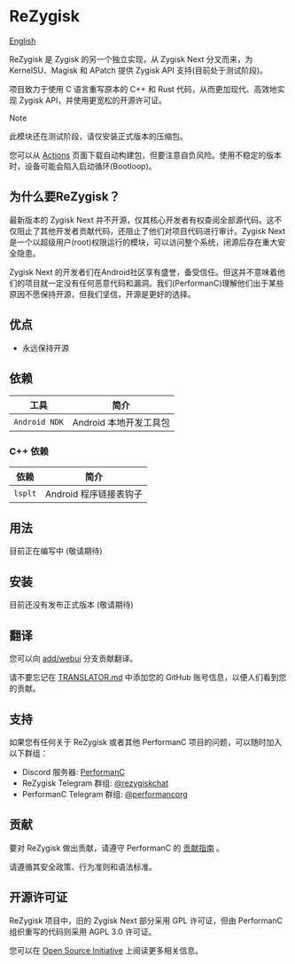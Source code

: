 # ReZygisk

[English](https://github.com/PerformanC/ReZygisk/blob/main/README.md)

ReZygisk 是 Zygisk 的另一个独立实现，从 Zygisk Next 分叉而来，为 KernelSU、Magisk 和 APatch 提供 Zygisk API 支持(目前处于测试阶段)。

项目致力于使用 C 语言重写原本的 C++ 和 Rust 代码，从而更加现代、高效地实现 Zygisk API，并使用更宽松的开源许可证。

> [!NOTE]
> 此模块还在测试阶段，请仅安装正式版本的压缩包。
>
> 您可以从 [Actions](https://github.com/PerformanC/ReZygisk/actions) 页面下载自动构建包，但要注意自负风险。使用不稳定的版本时，设备可能会陷入启动循环(Bootloop)。

## 为什么要ReZygisk？

最新版本的 Zygisk Next 并不开源，仅其核心开发者有权查阅全部源代码。这不仅阻止了其他开发者贡献代码，还阻止了他们对项目代码进行审计。Zygisk Next 是一个以超级用户(root)权限运行的模块，可以访问整个系统，闭源后存在重大安全隐患。

Zygisk Next 的开发者们在Android社区享有盛誉，备受信任。但这并不意味着他们的项目就一定没有任何恶意代码和漏洞。我们(PerformanC)理解他们出于某些原因不愿保持开源，但我们坚信，开源是更好的选择。

## 优点

- 永远保持开源

## 依赖

| 工具          | 简介                               |
|---------------|------------------------------------|
| `Android NDK` | Android 本地开发工具包              |

### C++ 依赖

| 依赖    | 简介                        |
|---------|-----------------------------|
| `lsplt` | Android 程序链接表钩子       |

## 用法

目前正在编写中 (敬请期待)

## 安装

目前还没有发布正式版本 (敬请期待)

## 翻译

您可以向 [add/webui](https://github.com/PerformanC/ReZygisk/tree/add/webui) 分支贡献翻译。

请不要忘记在 [TRANSLATOR.md](https://github.com/PerformanC/ReZygisk/blob/add/new-webui/TRANSLATOR.md) 中添加您的 GitHub 账号信息，以便人们看到您的贡献。

## 支持

如果您有任何关于 ReZygisk 或者其他 PerformanC 项目的问题，可以随时加入以下群组：

- Discord 服务器: [PerformanC](https://discord.gg/uPveNfTuCJ)
- ReZygisk Telegram 群组: [@rezygiskchat](https://t.me/rezygiskchat)
- PerformanC Telegram 群组: [@performancorg](https://t.me/performancorg)

## 贡献

要对 ReZygisk 做出贡献，请遵守 PerformanC 的 [贡献指南](https://github.com/PerformanC/contributing) 。

请遵循其安全政策、行为准则和语法标准。

## 开源许可证

ReZygisk 项目中，旧的 Zygisk Next 部分采用 GPL 许可证，但由 PerformanC 组织重写的代码则采用 AGPL 3.0 许可证。

您可以在 [Open Source Initiative](https://opensource.org/licenses/AGPL-3.0) 上阅读更多相关信息。

